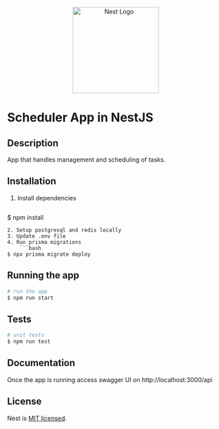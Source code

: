 <p align="center">
  <a href="http://nestjs.com/" target="blank"><img src="https://nestjs.com/img/logo-small.svg" width="200" alt="Nest Logo" /></a>
</p>

[circleci-image]: https://img.shields.io/circleci/build/github/nestjs/nest/master?token=abc123def456
[circleci-url]: https://circleci.com/gh/nestjs/nest

# Scheduler App in NestJS
## Description

App that handles management and scheduling of tasks.

## Installation

1. Install dependencies
	```bash
$ npm install
```
2. Setup postgresql and redis locally
3. Update .env file
4. Run prisma migrations
	```bash
$ npx prisma migrate deploy
```


## Running the app

```bash
# run the app
$ npm run start

```

## Tests

```bash
# unit tests
$ npm run test
```

## Documentation
Once the app is running access swagger UI on http://localhost:3000/api


## License

Nest is [MIT licensed](LICENSE).
